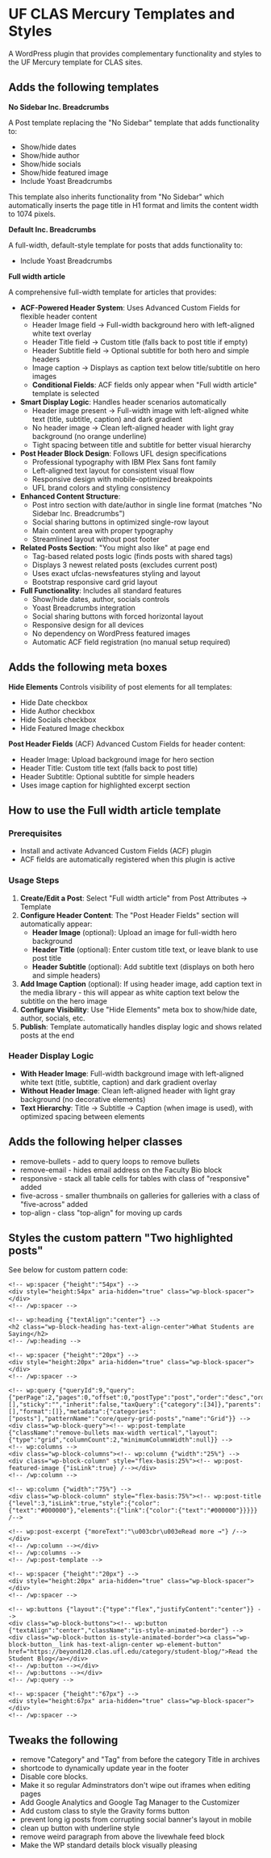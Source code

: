 UF CLAS Mercury Templates and Styles
====================================

A WordPress plugin that provides complementary functionality and styles to the UF Mercury template for CLAS sites.

## Adds the following templates

**No Sidebar Inc. Breadcrumbs**

A Post template replacing the "No Sidebar" template that adds functionality to:
  - Show/hide dates
  - Show/hide author
  - Show/hide socials
  - Show/hide featured image
  - Include Yoast Breadcrumbs

This template also inherits functionality from "No Sidebar" which automatically inserts the page title in H1 format and limits the content width to 1074 pixels.

**Default Inc. Breadcrumbs**

A full-width, default-style template for posts that adds functionality to:
  - Include Yoast Breadcrumbs

**Full width article**

A comprehensive full-width template for articles that provides:
  - **ACF-Powered Header System**: Uses Advanced Custom Fields for flexible header content
    - Header Image field → Full-width background hero with left-aligned white text overlay
    - Header Title field → Custom title (falls back to post title if empty)
    - Header Subtitle field → Optional subtitle for both hero and simple headers
    - Image caption → Displays as caption text below title/subtitle on hero images
    - **Conditional Fields**: ACF fields only appear when "Full width article" template is selected
  - **Smart Display Logic**: Handles header scenarios automatically
    - Header image present → Full-width image with left-aligned white text (title, subtitle, caption) and dark gradient
    - No header image → Clean left-aligned header with light gray background (no orange underline)
    - Tight spacing between title and subtitle for better visual hierarchy
  - **Post Header Block Design**: Follows UFL design specifications
    - Professional typography with IBM Plex Sans font family
    - Left-aligned text layout for consistent visual flow
    - Responsive design with mobile-optimized breakpoints
    - UFL brand colors and styling consistency
  - **Enhanced Content Structure**: 
    - Post intro section with date/author in single line format (matches "No Sidebar Inc. Breadcrumbs")
    - Social sharing buttons in optimized single-row layout
    - Main content area with proper typography
    - Streamlined layout without post footer
  - **Related Posts Section**: "You might also like" at page end
    - Tag-based related posts logic (finds posts with shared tags)
    - Displays 3 newest related posts (excludes current post)
    - Uses exact ufclas-newsfeatures styling and layout
    - Bootstrap responsive card grid layout
  - **Full Functionality**: Includes all standard features
    - Show/hide dates, author, socials controls
    - Yoast Breadcrumbs integration
    - Social sharing buttons with forced horizontal layout
    - Responsive design for all devices
    - No dependency on WordPress featured images
    - Automatic ACF field registration (no manual setup required)


## Adds the following meta boxes

**Hide Elements**
Controls visibility of post elements for all templates:
  - Hide Date checkbox
  - Hide Author checkbox  
  - Hide Socials checkbox
  - Hide Featured Image checkbox

**Post Header Fields** (ACF)
Advanced Custom Fields for header content:
  - Header Image: Upload background image for hero section
  - Header Title: Custom title text (falls back to post title)
  - Header Subtitle: Optional subtitle for simple headers
  - Uses image caption for highlighted excerpt section

## How to use the Full width article template

### Prerequisites
- Install and activate Advanced Custom Fields (ACF) plugin
- ACF fields are automatically registered when this plugin is active

### Usage Steps
1. **Create/Edit a Post**: Select "Full width article" from Post Attributes → Template
2. **Configure Header Content**: The "Post Header Fields" section will automatically appear:
   - **Header Image** (optional): Upload an image for full-width hero background
   - **Header Title** (optional): Enter custom title text, or leave blank to use post title
   - **Header Subtitle** (optional): Add subtitle text (displays on both hero and simple headers)
3. **Add Image Caption** (optional): If using header image, add caption text in the media library - this will appear as white caption text below the subtitle on the hero image
4. **Configure Visibility**: Use "Hide Elements" meta box to show/hide date, author, socials, etc.
5. **Publish**: Template automatically handles display logic and shows related posts at the end

### Header Display Logic
- **With Header Image**: Full-width background image with left-aligned white text (title, subtitle, caption) and dark gradient overlay
- **Without Header Image**: Clean left-aligned header with light gray background (no decorative elements)
- **Text Hierarchy**: Title → Subtitle → Caption (when image is used), with optimized spacing between elements

## Adds the following helper classes

  - remove-bullets - add to query loops to remove bullets
  - remove-email - hides email address on the Faculty Bio block
  - responsive - stack all table cells for tables with class of "responsive" added
  - five-across - smaller thumbnails on galleries for galleries with a class of "five-across" added
  - top-align - class "top-align" for moving up cards

## Styles the custom pattern "Two highlighted posts"

See below for custom pattern code:

```
<!-- wp:spacer {"height":"54px"} -->
<div style="height:54px" aria-hidden="true" class="wp-block-spacer"></div>
<!-- /wp:spacer -->

<!-- wp:heading {"textAlign":"center"} -->
<h2 class="wp-block-heading has-text-align-center">What Students are Saying</h2>
<!-- /wp:heading -->

<!-- wp:spacer {"height":"20px"} -->
<div style="height:20px" aria-hidden="true" class="wp-block-spacer"></div>
<!-- /wp:spacer -->

<!-- wp:query {"queryId":9,"query":{"perPage":2,"pages":0,"offset":0,"postType":"post","order":"desc","orderBy":"date","author":"","search":"","exclude":[],"sticky":"","inherit":false,"taxQuery":{"category":[34]},"parents":[],"format":[]},"metadata":{"categories":["posts"],"patternName":"core/query-grid-posts","name":"Grid"}} -->
<div class="wp-block-query"><!-- wp:post-template {"className":"remove-bullets max-width vertical","layout":{"type":"grid","columnCount":2,"minimumColumnWidth":null}} -->
<!-- wp:columns -->
<div class="wp-block-columns"><!-- wp:column {"width":"25%"} -->
<div class="wp-block-column" style="flex-basis:25%"><!-- wp:post-featured-image {"isLink":true} /--></div>
<!-- /wp:column -->

<!-- wp:column {"width":"75%"} -->
<div class="wp-block-column" style="flex-basis:75%"><!-- wp:post-title {"level":3,"isLink":true,"style":{"color":{"text":"#000000"},"elements":{"link":{"color":{"text":"#000000"}}}}} /-->

<!-- wp:post-excerpt {"moreText":"\u003cbr\u003eRead more →"} /--></div>
<!-- /wp:column --></div>
<!-- /wp:columns -->
<!-- /wp:post-template -->

<!-- wp:spacer {"height":"20px"} -->
<div style="height:20px" aria-hidden="true" class="wp-block-spacer"></div>
<!-- /wp:spacer -->

<!-- wp:buttons {"layout":{"type":"flex","justifyContent":"center"}} -->
<div class="wp-block-buttons"><!-- wp:button {"textAlign":"center","className":"is-style-animated-border"} -->
<div class="wp-block-button is-style-animated-border"><a class="wp-block-button__link has-text-align-center wp-element-button" href="https://beyond120.clas.ufl.edu/category/student-blog/">Read the Student Blog</a></div>
<!-- /wp:button --></div>
<!-- /wp:buttons --></div>
<!-- /wp:query -->

<!-- wp:spacer {"height":"67px"} -->
<div style="height:67px" aria-hidden="true" class="wp-block-spacer"></div>
<!-- /wp:spacer -->
```

## Tweaks the following
  - remove "Category" and "Tag" from before the category Title in archives
  - shortcode to dynamically update year in the footer
  - Disable core blocks.
  - Make it so regular Adminstrators don't wipe out iframes when editing pages
  - Add Google Analytics and Google Tag Manager to the Customizer
  - Add custom class to style the Gravity forms button
  - prevent long ig posts from corrupting social banner's layout in mobile
  - clean up button with underline style
  - remove weird paragraph from above the livewhale feed block
  - Make the WP standard details block visually pleasing

